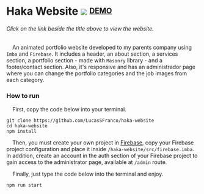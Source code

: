 # Haka Website ![](https://haka-website.web.app/assets/haka-32x32.png) <sup><sub>[DEMO](https://haka-website.web.app)</sub></sup>

###### Click on the link beside the title above to view the website.

&nbsp;&nbsp;&nbsp;&nbsp;An animated portfolio website developed to my parents company using `Imba` and `Firebase`. It includes a header, an about section, a services section, a portfolio section - made with `Masonry` library - and a footer/contact section. Also, it's responsive and has an administrador page where you can change the portfolio categories and the job images from each category.

### How to run

&nbsp;&nbsp;&nbsp;&nbsp;First, copy the code below into your terminal.
```
git clone https://github.com/LucasSFranco/haka-website
cd haka-website
npm install
```
&nbsp;&nbsp;&nbsp;&nbsp;Then, you must create your own project in [Firebase](https://firebase.google.com/), copy your Firebase project configuration and place it inside `/haka-website/src/firebase.imba`. In addition, create an account in the auth section of your Firebase project to gain access to the administrator page, available at `/admin` route.

&nbsp;&nbsp;&nbsp;&nbsp;Finally, just type the code below into the terminal and enjoy.
```
npm run start
```
